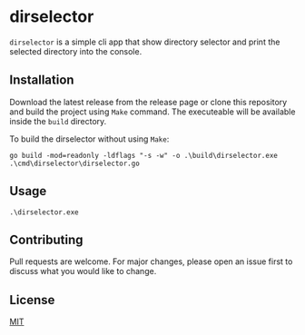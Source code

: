 # dirselector

`dirselector` is a simple cli app that show directory selector and print the selected
directory into the console.

## Installation

Download the latest release from the release page or clone this repository and build the project using `Make` command. The executeable will be available inside the `build` directory.

To build the dirselector without using `Make`:
```
go build -mod=readonly -ldflags "-s -w" -o .\build\dirselector.exe .\cmd\dirselector\dirselector.go
```

## Usage

```
.\dirselector.exe
```

## Contributing

Pull requests are welcome. For major changes, please open an issue first
to discuss what you would like to change.

## License
[MIT](https://github.com/aziyan99/dirselector/blob/main/LICENSE)
